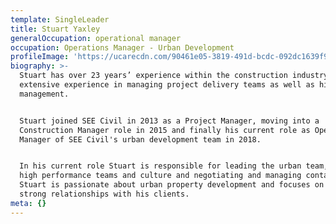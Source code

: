 ```yaml
---
template: SingleLeader
title: Stuart Yaxley
generalOccupation: operational manager
occupation: Operations Manager - Urban Development
profileImage: 'https://ucarecdn.com/90461e05-3819-491d-bcdc-092dc1639f96/'
biography: >-
  Stuart has over 23 years’ experience within the construction industry. He has
  extensive experience in managing project delivery teams as well as high level
  management. 


  Stuart joined SEE Civil in 2013 as a Project Manager, moving into a
  Construction Manager role in 2015 and finally his current role as Operations
  Manager of SEE Civil's urban development team in 2018. 


  In his current role Stuart is responsible for leading the urban team, building
  high performance teams and culture and negotiating and managing contacts.
  Stuart is passionate about urban property development and focuses on building
  strong relationships with his clients.
meta: {}
---
```


